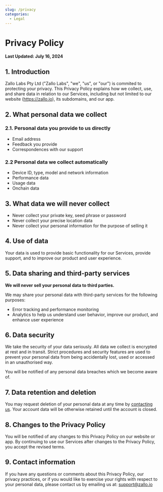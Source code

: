 ```yaml
---
slug: /privacy
categories:
  - Legal
---
```


# Privacy Policy

**Last Updated: July 16, 2024**

## 1. Introduction

Zallo Labs Pty Ltd ("Zallo Labs", "we", "us", or "our") is commited to protecting your privacy. 
This Privacy Policy explains how we collect, use, and share data in relation to our Services, including but not limited to our website (https://zallo.io), its subdomains, and our app.

## 2. What personal data we collect

### 2.1. Personal data you provide to us directly

- Email address
- Feedback you provide
- Correspondences with our support

### 2.2 Personal data we collect automatically

- Device ID, type, model and network information
- Performance data
- Usage data
- Onchain data

## 3. What data we will never collect

- Never collect your private key, seed phrase or password  
- Never collect your precise location data
- Never collect your personal information for the purpose of selling it

## 4. Use of data

Your data is used to provide basic functionality for our Services, provide support, and to improve our product and user experience.

## 5. Data sharing and third-party services

**We will never sell your personal data to third parties.**

We may share your personal data with third-party services for the following purposes:

- Error tracking and performance monitoring
- Analytics to help us understand user behavior, improve our product, and enhance user experience

## 6. Data security

We take the security of your data seriously. All data we collect is encrypted at rest and in transit.
Strict procedures and security features are used to prevent your personal data from being accidentally lost, used or accessed in an unauthorised way.

You will be notified of any personal data breaches which we become aware of.

## 7. Data retention and deletion 

You may request deletion of your personal data at any time by [contacting us](#9-contact-information).
Your account data will be otherwise retained until the account is closed.

## 8. Changes to the Privacy Policy

You will be notified of any changes to this Privacy Policy on our website or app.
By continuing to use our Services after changes to the Privacy Policy, you accept the revised terms.

## 9. Contact information

If you have any questions or comments about this Privacy Policy, our privacy practices, or if you would like to exercise your rights with respect to your personal data, please contact us by emailing us at: support@zallo.io